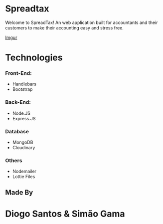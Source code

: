 # Spreadtax
Welcome to SpreadTax! An web application built for accountants and their customers to make their accounting easy and stress free.

[Imgur](https://i.imgur.com/pq3VOPo.png)

# Technologies
### Front-End: 
- Handlebars
- Bootstrap

### Back-End:
- Node.JS
- Express.JS

### Database
- MongoDB
- Cloudinary

### Others
- Nodemailer
- Lottie Files

## Made By 
# Diogo Santos & Simão Gama
